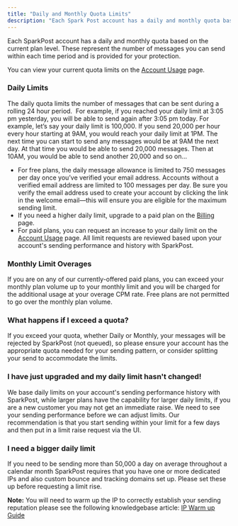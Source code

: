 ```yaml
---
title: "Daily and Monthly Quota Limits"
description: "Each Spark Post account has a daily and monthly quota based on the current plan level These represent the number of messages you can send within each time period and is provided for your protection You can view your current quota limits on the Account Usage page Daily Limits The..."
---
```


Each SparkPost account has a daily and monthly quota based on the current plan level. These represent the number of messages you can send within each time period and is provided for your protection.

You can view your current quota limits on the [Account Usage](http://app.sparkpost.com/account/usage) page.

 ### Daily Limits

The daily quota limits the number of messages that can be sent during a rolling 24 hour period.  For example, if you reached your daily limit at 3:05 pm yesterday, you will be able to send again after 3:05 pm today.  For example, let’s say your daily limit is 100,000.  If you send 20,000 per hour every hour starting at 9AM, you would reach your daily limit at 1PM.  The next time you can start to send any messages would be at 9AM the next day.  At that time you would be able to send 20,000 messages.  Then at 10AM, you would be able to send another 20,000 and so on…

* For free plans, the daily message allowance is limited to 750 messages per day once you’ve verified your email address. Accounts without a verified email address are limited to 100 messages per day. Be sure you verify the email address used to create your account by clicking the link in the welcome email—this will ensure you are eligible for the maximum sending limit.
* If you need a higher daily limit, upgrade to a paid plan on the [Billing](https://app.sparkpost.com/account/billing) page.
* For paid plans, you can request an increase to your daily limit on the [Account Usage](http://app.sparkpost.com/account/usage) page. All limit requests are reviewed based upon your account's sending performance and history with SparkPost.

### Monthly Limit Overages

If you are on any of our currently-offered paid plans, you can exceed your monthly plan volume up to your monthly limit and you will be charged for the additional usage at your overage CPM rate. Free plans are not permitted to go over the monthly plan volume.

### What happens if I exceed a quota?

If you exceed your quota, whether Daily or Monthly, your messages will be rejected by SparkPost (not queued), so please ensure your account has the appropriate quota needed for your sending pattern, or consider splitting your send to accommodate the limits.

 ### I have just upgraded and my daily limit hasn't changed!

We base daily limits on your account's sending performance history with SparkPost, while larger plans have the capability for larger daily limits, if you are a new customer you may not get an immediate raise. We need to see your sending performance before we can adjust limits.
Our recommendation is that you start sending within your limit for a few days and then put in a limit raise request via the UI.

 ### I need a bigger daily limit

If you need to be sending more than 50,000 a day on average throughout a calendar month SparkPost requires that you have one or more dedicated IPs and also custom bounce and tracking domains set up. Please set these up before requesting a limit rise.

**Note:** You will need to warm up the IP to correctly establish your sending reputation please see the following knowledgebase article: [IP Warm up Guide](https://www.sparkpost.com/docs/deliverability/ip-warm-up-overview/)
